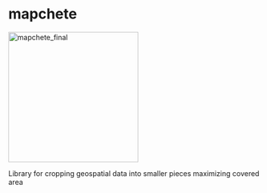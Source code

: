 # mapchete
<img width="259" alt="mapchete_final" src="https://user-images.githubusercontent.com/76526314/219464092-ee4e075c-c8c7-4d39-8017-cb0ede17248f.png">

Library for cropping geospatial data into smaller pieces maximizing covered area

